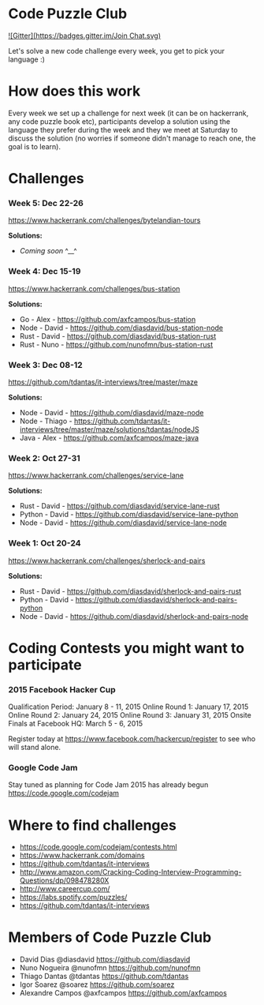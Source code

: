 Code Puzzle Club
==============
[![Gitter](https://badges.gitter.im/Join Chat.svg)](https://gitter.im/diasdavid/codepuzzle.club?utm_source=badge&utm_medium=badge&utm_campaign=pr-badge&utm_content=badge)

Let's solve a new code challenge every week, you get to pick your language :)

# How does this work

Every week we set up a challenge for next week (it can be on hackerrank, any code puzzle book etc), participants develop a solution using the language they prefer during the week and they we meet at Saturday to discuss the solution (no worries if someone didn't manage to reach one, the goal is to learn).


# Challenges

### Week 5: Dec 22-26
https://www.hackerrank.com/challenges/bytelandian-tours

**Solutions:**
- _Coming soon_ ^__^

### Week 4: Dec 15-19
https://www.hackerrank.com/challenges/bus-station

**Solutions:**
- Go      - Alex    - https://github.com/axfcampos/bus-station
- Node    - David   - https://github.com/diasdavid/bus-station-node
- Rust    - David   - https://github.com/diasdavid/bus-station-rust
- Rust    - Nuno    - https://github.com/nunofmn/bus-station-rust


### Week 3: Dec 08-12
https://github.com/tdantas/it-interviews/tree/master/maze

**Solutions:**
- Node    - David   - https://github.com/diasdavid/maze-node
- Node    - Thiago  - https://github.com/tdantas/it-interviews/tree/master/maze/solutions/tdantas/nodeJS
- Java    - Alex    - https://github.com/axfcampos/maze-java

### Week 2: Oct 27-31
https://www.hackerrank.com/challenges/service-lane

**Solutions:**
- Rust    - David - https://github.com/diasdavid/service-lane-rust
- Python  - David - https://github.com/diasdavid/service-lane-python
- Node    - David - https://github.com/diasdavid/service-lane-node  

### Week 1: Oct 20-24 
https://www.hackerrank.com/challenges/sherlock-and-pairs

**Solutions:**
- Rust    - David - https://github.com/diasdavid/sherlock-and-pairs-rust
- Python  - David - https://github.com/diasdavid/sherlock-and-pairs-python
- Node    - David - https://github.com/diasdavid/sherlock-and-pairs-node




# Coding Contests you might want to participate

### 2015 Facebook Hacker Cup

Qualification Period: January 8 - 11, 2015
Online Round 1: January 17, 2015
Online Round 2: January 24, 2015
Online Round 3: January 31, 2015
Onsite Finals at Facebook HQ: March 5 - 6, 2015

Register today at https://www.facebook.com/hackercup/register to see who will stand alone.

### Google Code Jam
Stay tuned as planning for Code Jam 2015 has already begun
https://code.google.com/codejam




# Where to find challenges
- https://code.google.com/codejam/contests.html
- https://www.hackerrank.com/domains
- https://github.com/tdantas/it-interviews
- http://www.amazon.com/Cracking-Coding-Interview-Programming-Questions/dp/098478280X
- http://www.careercup.com/
- https://labs.spotify.com/puzzles/
- https://github.com/tdantas/it-interviews


# Members of Code Puzzle Club
- David Dias @diasdavid https://github.com/diasdavid
- Nuno Nogueira @nunofmn https://github.com/nunofmn
- Thiago Dantas @tdantas https://github.com/tdantas
- Igor Soarez @soarez https://github.com/soarez
- Alexandre Campos @axfcampos https://github.com/axfcampos
